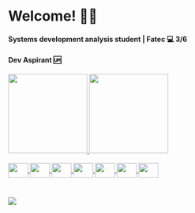 <h1 align="left">Welcome! ✌🏽</h1>


<h4 align="left">Systems development analysis student | Fatec 💻  3/6</h4>
<h4>Dev Aspirant 🆙</h4>










<div align="left">
  <a href="https://github.com/senhorN">
  <img height="160em" src="https://github-readme-stats.vercel.app/api?username=senhorN&show_icons=true&theme=blue-green&include_all_commits=true&count_private=true"/>
  <img height="160em" src="https://github-readme-stats.vercel.app/api/top-langs/?username=senhorN&layout=compact&langs_count=7&theme=blue-green"/>
    


</div>
  
 <div align="left "style="display: inline_block"><br>
  <img align="center" height="30" width="40" src="https://cdn.jsdelivr.net/gh/devicons/devicon/icons/html5/html5-plain.svg" />
  <img align="center" height="30" width="40" src="https://cdn.jsdelivr.net/gh/devicons/devicon/icons/css3/css3-plain.svg" />
  <img align="center" height="30" width="40" src="https://cdn.jsdelivr.net/gh/devicons/devicon/icons/csharp/csharp-plain.svg" />
  <img align="center" height="30" width="40" src="https://cdn.jsdelivr.net/gh/devicons/devicon/icons/php/php-plain.svg" />
  <img align="center" height="30" width="40" src="https://cdn.jsdelivr.net/gh/devicons/devicon/icons/dotnetcore/dotnetcore-original.svg" />
  <img align="center" height="30" width="40" src="https://cdn.jsdelivr.net/gh/devicons/devicon/icons/mysql/mysql-plain.svg" />
  <img align="center" height="30" width="40" src="https://cdn.jsdelivr.net/gh/devicons/devicon/icons/visualstudio/visualstudio-plain.svg" />
  </div>
  
  
 #
  
  <div align="left">
  <a href="https://www.linkedin.com/in/n%C3%ADcolas-pereira-074595185/" target="_blank"><img src="https://img.shields.io/badge/-LinkedIn-%230077B5?style=for-the-badge&logo=linkedin&logoColor=white" target="_blank"></a>

   
 </div>
  
